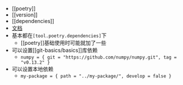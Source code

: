 - [[poetry]]
- [[version]]
- [[dependencies]]
- [文档](https://python-poetry.org/docs/dependency-specification/)
- 基本都在`[tool.poetry.dependencies]`下
  - [[poetry]]基础使用时可能就加了一些
- 可以设置[[git-basics/basics]]库依赖
  - `numpy = { git = "https://github.com/numpy/numpy.git", tag = "v0.13.2" }`
- 可以设置本地依赖
  - `my-package = { path = "../my-package/", develop = false }`